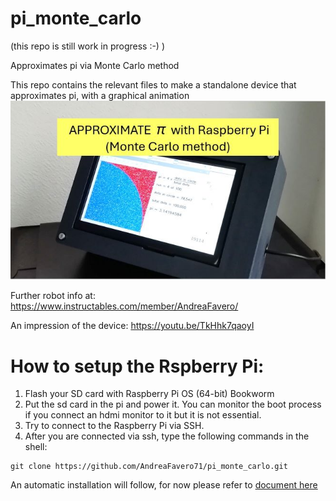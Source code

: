 # pi_monte_carlo

(this repo is still work in progress :-) )

Approximates pi via Monte Carlo method

This repo contains the relevant files to make a standalone device that approximates pi, with a graphical animation
![title image](https://github.com/AndreaFavero71/pi_monte_carlo/blob/main/pi_monte_carlo/images/title.jpg)

Further robot info at: https://www.instructables.com/member/AndreaFavero/

An impression of the device: https://youtu.be/TkHhk7qaoyI


# How to setup the Rspberry Pi:
1. Flash your SD card with Raspberry Pi OS (64-bit) Bookworm
2. Put the sd card in the pi and power it. You can monitor the boot process if you connect an hdmi monitor to it but it is not essential. 
3. Try to connect to the Raspberry Pi via SSH.
5. After you are connected via ssh, type the following commands in the shell:

```
git clone https://github.com/AndreaFavero71/pi_monte_carlo.git
```

An automatic installation will follow, for now please refer to [document here](setup/Installation_steps.txt)
